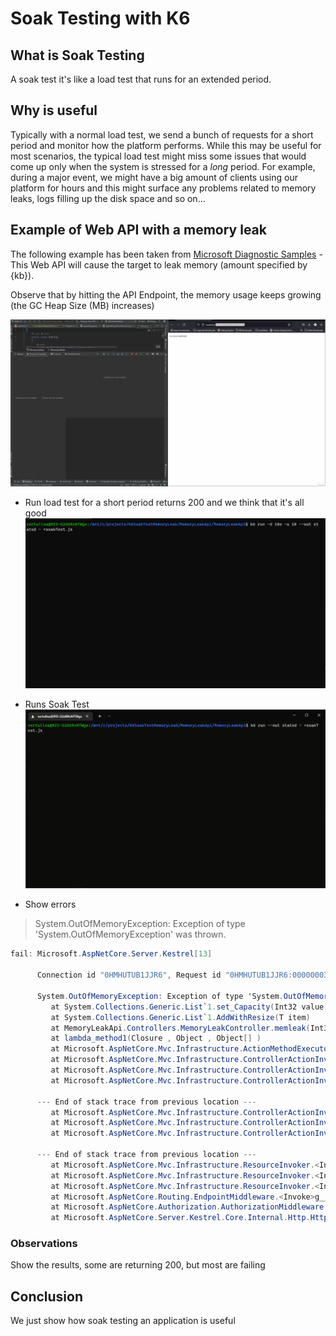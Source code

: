 # Soak Testing with K6

## What is Soak Testing
A soak test it's like a load test that runs for an extended period.

## Why is useful
Typically with a normal load test, we send a bunch of requests for a short period and monitor how the platform performs. While this may be useful for most scenarios, the typical load test might miss some issues that would come up only when the system is stressed for a _long_ period. For example, during a major event, we might have a big amount of clients using our platform for hours and this might surface any problems related to memory leaks, logs filling up the disk space and so on...

## Example of Web API with a memory leak
The following example has been taken from [Microsoft Diagnostic Samples](https://github.com/dotnet/samples/tree/main/core/diagnostics/DiagnosticScenarios) - This Web API will cause the target to leak memory (amount specified by {kb}).

Observe that by hitting the API Endpoint, the memory usage keeps growing (the GC Heap Size (MB) increases)

[![GCHeapSize: 55](/Resources/GCHeapSize.gif)]([https://www.youtube.com/watch?v=Hc79sDi3f0U](https://user-images.githubusercontent.com/20638889/174278488-ae1e6d93-5819-4255-9a9a-0e85cbff44fa.mp4) "Now in Android: 55")


- Run load test for a short period returns 200 and we think that it's all good
![LoadTest](/Resources/LoadTestGif.gif?raw=true)

- Runs Soak Test
![GCHeapSize](/Resources/SoakTestVideo.gif?raw=true)
- Show errors

> System.OutOfMemoryException: Exception of type 'System.OutOfMemoryException' was thrown.


```C#
fail: Microsoft.AspNetCore.Server.Kestrel[13]

      Connection id "0HMHUTUB1JJR6", Request id "0HMHUTUB1JJR6:00000003": An unhandled exception was thrown by the application.

      System.OutOfMemoryException: Exception of type 'System.OutOfMemoryException' was thrown.
         at System.Collections.Generic.List`1.set_Capacity(Int32 value)
         at System.Collections.Generic.List`1.AddWithResize(T item)
         at MemoryLeakApi.Controllers.MemoryLeakController.memleak(Int32 kb) in /src/Controllers/MemoryLeakController.cs:line 18
         at lambda_method1(Closure , Object , Object[] )
         at Microsoft.AspNetCore.Mvc.Infrastructure.ActionMethodExecutor.SyncObjectResultExecutor.Execute(IActionResultTypeMapper mapper, ObjectMethodExecutor executor, Object controller, Object[] arguments)
         at Microsoft.AspNetCore.Mvc.Infrastructure.ControllerActionInvoker.InvokeActionMethodAsync()
         at Microsoft.AspNetCore.Mvc.Infrastructure.ControllerActionInvoker.Next(State& next, Scope& scope, Object& state, Boolean& isCompleted)
         at Microsoft.AspNetCore.Mvc.Infrastructure.ControllerActionInvoker.InvokeNextActionFilterAsync()
      
      --- End of stack trace from previous location ---
         at Microsoft.AspNetCore.Mvc.Infrastructure.ControllerActionInvoker.Rethrow(ActionExecutedContextSealed context)
         at Microsoft.AspNetCore.Mvc.Infrastructure.ControllerActionInvoker.Next(State& next, Scope& scope, Object& state, Boolean& isCompleted)
         at Microsoft.AspNetCore.Mvc.Infrastructure.ControllerActionInvoker.InvokeInnerFilterAsync()
      
      --- End of stack trace from previous location ---
         at Microsoft.AspNetCore.Mvc.Infrastructure.ResourceInvoker.<InvokeFilterPipelineAsync>g__Awaited|20_0(ResourceInvoker invoker, Task lastTask, State next, Scope scope, Object state, Boolean isCompleted)
         at Microsoft.AspNetCore.Mvc.Infrastructure.ResourceInvoker.<InvokeAsync>g__Awaited|17_0(ResourceInvoker invoker, Task task, IDisposable scope)
         at Microsoft.AspNetCore.Mvc.Infrastructure.ResourceInvoker.<InvokeAsync>g__Awaited|17_0(ResourceInvoker invoker, Task task, IDisposable scope)
         at Microsoft.AspNetCore.Routing.EndpointMiddleware.<Invoke>g__AwaitRequestTask|6_0(Endpoint endpoint, Task requestTask, ILogger logger)
         at Microsoft.AspNetCore.Authorization.AuthorizationMiddleware.Invoke(HttpContext context)
         at Microsoft.AspNetCore.Server.Kestrel.Core.Internal.Http.HttpProtocol.ProcessRequests[TContext](IHttpApplication`1 application)
```

### Observations
Show the results, some are returning 200, but most are failing

## Conclusion
We just show how soak testing an application is useful
